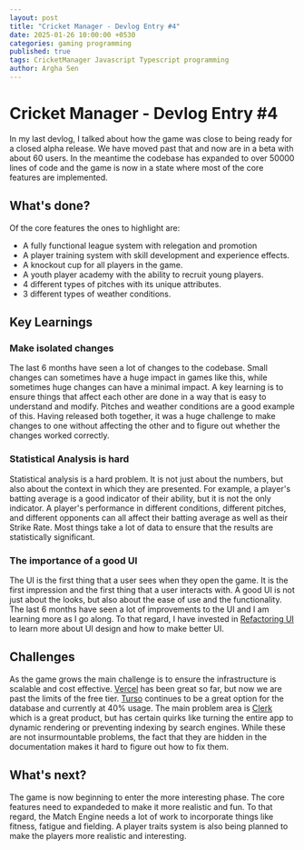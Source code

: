 ```yaml
---
layout: post
title: "Cricket Manager - Devlog Entry #4"
date: 2025-01-26 10:00:00 +0530
categories: gaming programming
published: true
tags: CricketManager Javascript Typescript programming
author: Argha Sen
---
```


# Cricket Manager - Devlog Entry #4

In my last devlog, I talked about how the game was close to being ready for a closed alpha release. We have moved past that and now are in a beta with about 60 users. In the meantime the codebase has expanded to over 50000 lines of code and the game is now in a state where most of the core features are implemented.

## What's done?

Of the core features the ones to highlight are:

- A fully functional league system with relegation and promotion
- A player training system with skill development and experience effects.
- A knockout cup for all players in the game.
- A youth player academy with the ability to recruit young players.
- 4 different types of pitches with its unique attributes.
- 3 different types of weather conditions.

## Key Learnings

### Make isolated changes

The last 6 months have seen a lot of changes to the codebase. Small changes can sometimes have a huge impact in games like this, while sometimes huge changes can have a minimal impact.
A key learning is to ensure things that affect each other are done in a way that is easy to understand and modify. Pitches and weather conditions are a good example of this. Having released both together, it was a huge challenge to make changes to one without affecting the other and to figure out whether the changes worked correctly.

### Statistical Analysis is hard

Statistical analysis is a hard problem. It is not just about the numbers, but also about the context in which they are presented. For example, a player's batting average is a good indicator of their ability, but it is not the only indicator. A player's performance in different conditions, different pitches, and different opponents can all affect their batting average as well as their Strike Rate. Most things take a lot of data to ensure that the results are statistically significant.

### The importance of a good UI

The UI is the first thing that a user sees when they open the game. It is the first impression and the first thing that a user interacts with. A good UI is not just about the looks, but also about the ease of use and the functionality. The last 6 months have seen a lot of improvements to the UI and I am learning more as I go along. To that regard, I have invested in [Refactoring UI](https://www.refactoringui.com/) to learn more about UI design and how to make better UI.

## Challenges

As the game grows the main challenge is to ensure the infrastructure is scalable and cost effective. [Vercel](https://vercel.com) has been great so far, but now we are past the limits of the free tier. [Turso](https://turso.tech) continues to be a great option for the database and currently at 40% usage. The main problem area is [Clerk](https://clerk.com) which is a great product, but has certain quirks like turning the entire app to dynamic rendering or preventing indexing by search engines. While these are not insurmountable problems, the fact that they are hidden in the documentation makes it hard to figure out how to fix them.

## What's next?

The game is now beginning to enter the more interesting phase. The core features need to expandeded to make it more realistic and fun. To that regard, the Match Engine needs a lot of work to incorporate things like fitness, fatigue and fielding. A player traits system is also being planned to make the players more realistic and interesting.
